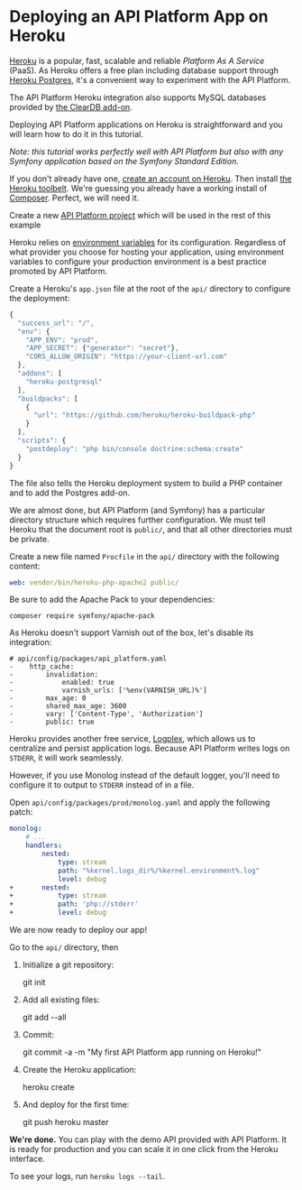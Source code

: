 # Deploying an API Platform App on Heroku

[Heroku](http://heroku.com) is a popular, fast, scalable and reliable _Platform As A Service_ \(PaaS\). As Heroku offers a free plan including database support through [Heroku Postgres](https://www.heroku.com/postgres), it's a convenient way to experiment with the API Platform.

The API Platform Heroku integration also supports MySQL databases provided by [the ClearDB add-on](https://addons.heroku.com/cleardb).

Deploying API Platform applications on Heroku is straightforward and you will learn how to do it in this tutorial.

_Note: this tutorial works perfectly well with API Platform but also with any Symfony application based on the Symfony Standard Edition._

If you don't already have one, [create an account on Heroku](https://signup.heroku.com/signup/dc). Then install [the Heroku toolbelt](https://devcenter.heroku.com/articles/getting-started-with-php#set-up). We're guessing you already have a working install of [Composer](http://getcomposer.org). Perfect, we will need it.

Create a new [API Platform project](https://github.com/DoingAlways/docs/tree/e497997a177813f5d08d60179d55884c0ef9273b/deployment/distribution/index.md#using-the-official-distribution-recommended) which will be used in the rest of this example

Heroku relies on [environment variables](https://devcenter.heroku.com/articles/config-vars) for its configuration. Regardless of what provider you choose for hosting your application, using environment variables to configure your production environment is a best practice promoted by API Platform.

Create a Heroku's `app.json` file at the root of the `api/` directory to configure the deployment:

```javascript
{
  "success_url": "/",
  "env": {
    "APP_ENV": "prod",
    "APP_SECRET": {"generator": "secret"},
    "CORS_ALLOW_ORIGIN": "https://your-client-url.com"
  },
  "addons": [
    "heroku-postgresql"
  ],
  "buildpacks": [
    {
      "url": "https://github.com/heroku/heroku-buildpack-php"
    }
  ],
  "scripts": {
    "postdeploy": "php bin/console doctrine:schema:create"
  }
}
```

The file also tells the Heroku deployment system to build a PHP container and to add the Postgres add-on.

We are almost done, but API Platform \(and Symfony\) has a particular directory structure which requires further configuration. We must tell Heroku that the document root is `public/`, and that all other directories must be private.

Create a new file named `Procfile` in the `api/` directory with the following content:

```yaml
web: vendor/bin/heroku-php-apache2 public/
```

Be sure to add the Apache Pack to your dependencies:

```text
composer require symfony/apache-pack
```

As Heroku doesn't support Varnish out of the box, let's disable its integration:

```text
# api/config/packages/api_platform.yaml
-    http_cache:
-        invalidation:
-            enabled: true
-            varnish_urls: ['%env(VARNISH_URL)%']
-        max_age: 0
-        shared_max_age: 3600
-        vary: ['Content-Type', 'Authorization']
-        public: true
```

Heroku provides another free service, [Logplex](https://devcenter.heroku.com/articles/logplex), which allows us to centralize and persist application logs. Because API Platform writes logs on `STDERR`, it will work seamlessly.

However, if you use Monolog instead of the default logger, you'll need to configure it to output to `STDERR` instead of in a file.

Open `api/config/packages/prod/monolog.yaml` and apply the following patch:

```yaml
monolog:
    # ...
    handlers:
        nested:
            type: stream
            path: "%kernel.logs_dir%/%kernel.environment%.log"
            level: debug
+       nested:
+           type: stream
+           path: 'php://stderr'
+           level: debug
```

We are now ready to deploy our app!

Go to the `api/` directory, then

1. Initialize a git repository:

   git init

2. Add all existing files:

   git add --all

3. Commit:

   git commit -a -m "My first API Platform app running on Heroku!"

4. Create the Heroku application:

   heroku create

5. And deploy for the first time:

   git push heroku master

**We're done.** You can play with the demo API provided with API Platform. It is ready for production and you can scale it in one click from the Heroku interface.

To see your logs, run `heroku logs --tail`.

